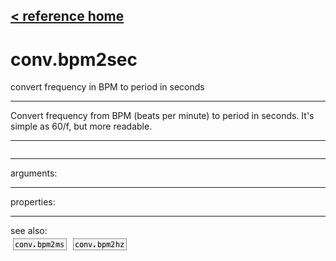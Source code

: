[< reference home](ceammc_lib.html)
---

# conv.bpm2sec


convert frequency in BPM to period in seconds

---

Convert frequency from BPM (beats per minute) to period in seconds. It&#39;s simple as
            60/f, but more readable.<br>


---


```

```

---
arguments:


---
properties:


---
see also:<br>
[![conv.bpm2ms](img/object_conv.bpm2ms.png)](conv.bpm2ms.html)
[![conv.bpm2hz](img/object_conv.bpm2hz.png)](conv.bpm2hz.html)
